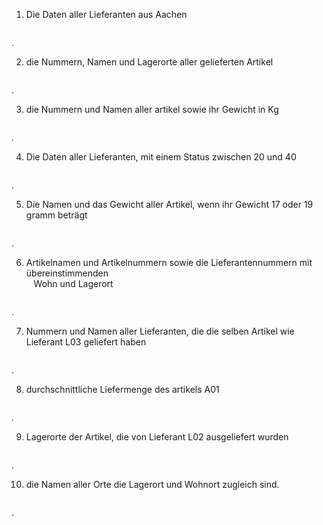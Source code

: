 
1. Die Daten aller Lieferanten aus Aachen  
```sql

```
.

2. die Nummern, Namen und Lagerorte aller gelieferten Artikel  
```sql

```
.

3. die Nummern und Namen aller artikel sowie ihr Gewicht in Kg  
```sql

```
.

4. Die Daten aller Lieferanten, mit einem Status zwischen 20 und 40  
```sql

```
.

5. Die Namen und das Gewicht aller Artikel, wenn ihr Gewicht 17 oder 19 gramm beträgt  
```sql

```
.

6. Artikelnamen und Artikelnummern sowie die Lieferantennummern mit übereinstimmenden  
   Wohn und Lagerort  
```sql

```
.

7. Nummern und Namen aller Lieferanten, die die selben Artikel wie Lieferant L03 geliefert haben  
```sql

```
.

8. durchschnittliche Liefermenge des artikels A01  
```sql

```
.

9. Lagerorte der Artikel, die von Lieferant L02 ausgeliefert wurden  
```sql

```
.

10. die Namen aller Orte die Lagerort und Wohnort zugleich sind.
```sql

```
.

